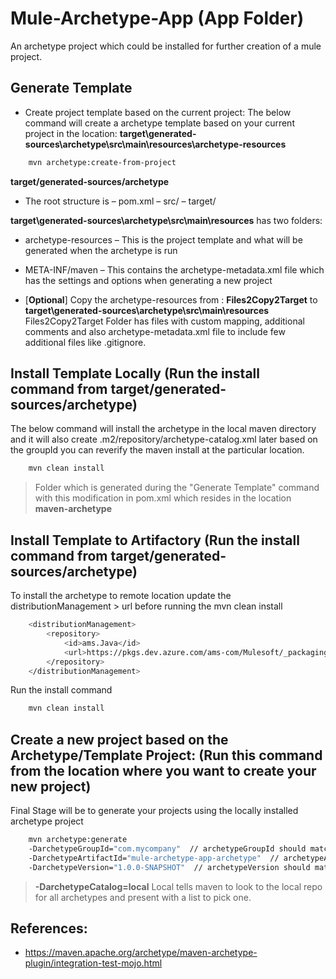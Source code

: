 # Mule-Archetype-App (App Folder)
An archetype project which could be installed for further creation of a mule project.

## Generate Template
-	Create project template based on the current project: The below command will create a archetype template based on your current project in the location: **target\generated-sources\archetype\src\main\resources\archetype-resources**
	
```sh
    mvn archetype:create-from-project
```

**target/generated-sources/archetype** 
- The root structure is
    – pom.xml
    – src/
    – target/

**target\generated-sources\archetype\src\main\resources** has two folders:
- archetype-resources – This is the project template and what will be generated when the archetype is run
- META-INF/maven – This contains the archetype-metadata.xml file which has the settings and options when generating a new project

- [**Optional**] Copy the archetype-resources from : **Files2Copy2Target** to **target\generated-sources\archetype\src\main\resources**
	Files2Copy2Target Folder has files with custom mapping, additional comments and also archetype-metadata.xml file to include few additional files like .gitignore.
	

## Install Template Locally (Run the install command from **target/generated-sources/archetype**)
The below command will install the archetype in the local maven directory and it will also create .m2/repository/archetype-catalog.xml later based on the groupId you can reverify the maven install at the particular location.
    
```sh    
    mvn clean install
```
    
>  Folder which is generated during the "Generate Template" command with this modification in pom.xml which resides in the location **<packaging>maven-archetype</packaging>**

## Install Template to Artifactory (Run the install command from **target/generated-sources/archetype**)
To install the archetype to remote location update the distributionManagement > url before running the mvn clean install

```sh	
    <distributionManagement>
        <repository>
        	<id>ams.Java</id>
         	<url>https://pkgs.dev.azure.com/ams-com/Mulesoft/_packaging/ams.Java/maven/v1</url>
        </repository>
    </distributionManagement> 
```
Run the install command

```sh
	mvn clean install
```

## Create a new project based on the Archetype/Template Project: (Run this command from the location where you want to create your new project)
Final Stage will be to generate your projects using the locally installed archetype project

```sh
    mvn archetype:generate 
    -DarchetypeGroupId="com.mycompany"  // archetypeGroupId should match what is present in the archetype-catalog.xml
    -DarchetypeArtifactId="mule-archetype-app-archetype"  // archetypeArtifactId should match what is present in the archetype-catalog.xml
    -DarchetypeVersion="1.0.0-SNAPSHOT"  // archetypeVersion should match what is present in the archetype-catalog.xml
```

> **-DarchetypeCatalog=local** Local tells maven to look to the local repo for all archetypes and present with a list to pick one.


## References:
- https://maven.apache.org/archetype/maven-archetype-plugin/integration-test-mojo.html